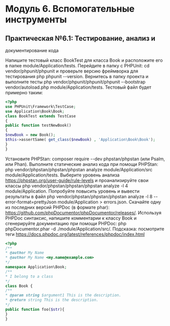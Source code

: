 # Модуль 6. Вспомогательные инструменты
## Практическая №6.1: Тестирование, анализ и
документирование кода

Напишите тестовый класс BookTest для класса Book и расположите его в папке
module/Application/tests. Перейдите в папку с PHPUnit: cd vendor/phpunit/phpunit и
проверьте версию фреймворка для тестирования php phpunit --version. Вернитесь в
папку проекта и выполните тесты php vendor/phpunit/phpunit/phpunit --bootstrap
vendor/autoload.php module/Application/tests. Тестовый файл будет примерно таким:

```php
<?php
use PHPUnit\Framework\TestCase;
use Application\Book\Book;
class BookTest extends TestCase
{
public function testNewBook()
{
$newBook = new Book();
$this->assertSame( get_class($newBook) , 'Application\Book\Book');
}
}

```

Установите PHPStan: composer require --dev phpstan/phpstan (или Psalm, или Phan).
Выполните статические анализ кода при помощи PHPStan: php
vendor/phpstan/phpstan/phpstan analyze module/Application/src module/Application/tests.
Выберите уровень анализа https://phpstan.org/user-guide/rule-levels и проанализируйте
свои классы php vendor/phpstan/phpstan/phpstan analyze -l 4 module/Application.
Попробуйте повысить уровень и вывести результаты в файл php
vendor/phpstan/phpstan/phpstan analyze -l 8 --error-format=prettyJson module/Application >
errors.json. Скачайте одну из последних версий PHPDoc (в формате phar):
https://github.com/phpDocumentor/phpDocumentor/releases/. Используя PHPDoc
синтаксис, напишите комментарии к классу Book и сгенерируйте документацию при
помощи PHPDoc: php phpDocumentor.phar -d ./module/Application/src/. Подсказка:
посмотрите теги https://docs.phpdoc.org/latest/references/phpdoc/index.html

```php
<?php
/**
* @author My Name
* @author My Name <my.name@example.com>
*/
namespace Application\Book;
/**
* I belong to a class
*/
class Book {
/**
* @param string $argument1 This is the description.
* @return string This is the description.
*/
public function foo($str){
}
}
```
